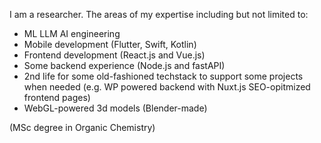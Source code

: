 I am a researcher. The areas of my expertise including but not limited to:
* ML LLM AI engineering
* Mobile development (Flutter, Swift, Kotlin)
* Frontend development (React.js and Vue.js)
* Some backend experience (Node.js and fastAPI)
* 2nd life for some old-fashioned techstack to support some projects when needed (e.g. WP powered backend with Nuxt.js SEO-opitmized frontend pages)
* WebGL-powered 3d models (Blender-made)

(MSc degree in Organic Chemistry)
